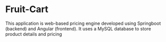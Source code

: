 # Fruit-Cart
This application is web-based pricing engine developed using Springboot (backend) and Angular (frontend). It uses a MySQL database to store product details and pricing
